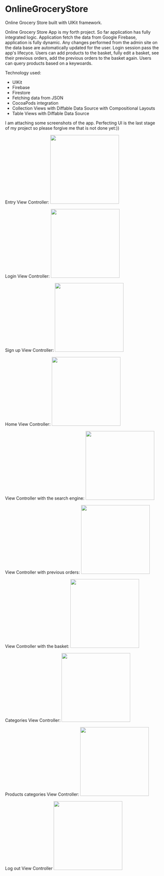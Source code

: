 # OnlineGroceryStore
Online Grocery Store built with UIKit framework.


Online Grocery Store App is my forth project. So far application has fully integrated logic. Application fetch the data from Google Firebase, application is fully dynamic. Any changes performed from the admin site on the data base are automatically updated for the user. Login session pass the app's lifecyce. Users can add products to the basket, fully edit a basket, see their previous orders, add the previous orders to the basket again. Users can query products based on a keywoards.  

Technology used:

- UIKit
- Firebase 
- Firestore
- Fetching data from JSON
- CocoaPods integration
- Collection Views with Diffable Data Source with Compositional Layouts
- Table Views with Diffable Data Source

I am attaching some screenshots of the app. Perfecting UI is the last stage of my project so please forgive me that is not done yet:))

Entry View Controller:
<img src="https://user-images.githubusercontent.com/71930261/109963260-1c0e0280-7ce4-11eb-906a-12720ffa7b27.png" width="225">

Login View Controller:
<img src="https://user-images.githubusercontent.com/71930261/109963268-1dd7c600-7ce4-11eb-85da-4628ba17ab46.png" width="225">

Sign up View Controller:
<img src="https://user-images.githubusercontent.com/71930261/109963269-1e705c80-7ce4-11eb-8422-b81c19d52f65.png" width="225">

Home View Controller:
<img src="https://user-images.githubusercontent.com/71930261/109963031-d81afd80-7ce3-11eb-81c7-c8117f732dcf.png" width="225">

View Controller with the search engine:
<img src="https://user-images.githubusercontent.com/71930261/109970142-9f335680-7cec-11eb-826c-55093c046238.png" width="225">

View Controller with previous orders:
<img src="https://user-images.githubusercontent.com/71930261/109963023-d6513a00-7ce3-11eb-8119-020420bf548e.png" width="225">

View Controller with the basket:
<img src="https://user-images.githubusercontent.com/71930261/109963027-d6e9d080-7ce3-11eb-8919-7789df337055.png" width="225">

Categories View Controller:
<img src="https://user-images.githubusercontent.com/71930261/109963035-d8b39400-7ce3-11eb-90e0-f0c262a02a14.png" width="225">

Products categories View Controller:
<img src="https://user-images.githubusercontent.com/71930261/109963037-d94c2a80-7ce3-11eb-8b8c-d5c77819acb5.png" width="225">

Log out View Controller
<img src="https://user-images.githubusercontent.com/71930261/109963272-1f08f300-7ce4-11eb-9e97-d17c9111b1ab.png" width="225">




